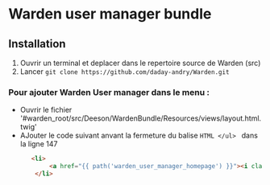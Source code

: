 # Warden user manager bundle

## Installation
1. Ouvrir un terminal et deplacer dans le repertoire source de Warden (src)
2. Lancer ``` git clone https://github.com/daday-andry/Warden.git ```

### Pour ajouter Warden User manager dans le menu :
  - Ouvrir le fichier '#warden_root/src/Deeson/WardenBundle/Resources/views/layout.html.twig'
  - AJouter le code suivant anvant la fermeture du balise ```HTML </ul> ``` dans la ligne 147
    ```HTML     
       <li>
            <a href="{{ path('warden_user_manager_homepage') }}"><i class="fa fa-user"></i> &nbsp;<span>User Manager</span></a>
        </li>
    ```
